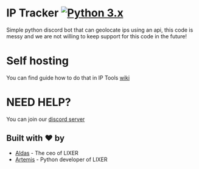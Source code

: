 # IP Tracker [![Python 3.x](https://img.shields.io/badge/Python-3.x-yellow.svg)](http://www.python.org/download/)
Simple python discord bot that can geolocate ips using an api, this code is messy and we are not willing to keep support for this code in the future!

# Self hosting
You can find guide how to do that in IP Tools [wiki](https://github.com/lixeri/IP-Tools/wiki)

# NEED HELP?
You can join our [discord server](https://discord.gg/Zyp2wgm)

## Built with ❤️ by

* [Aldas](https://github.com/AXDZ) - The ceo of LIXER
* [Artemis](https://github.com/ArtemisFowlJnr) - Python developer of LIXER
